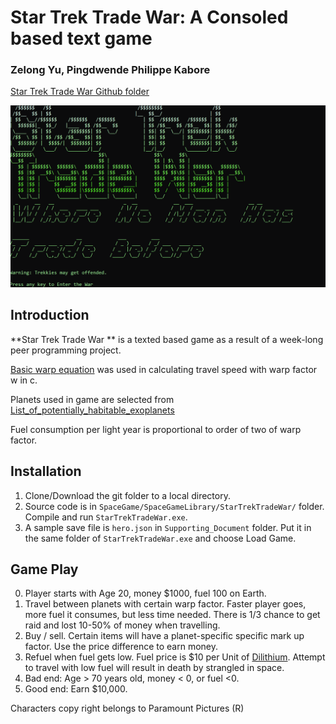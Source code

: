 Star Trek Trade War: A Consoled based text game
===============================================
### Zelong Yu,  Pingdwende Philippe Kabore 

[Star Trek Trade War Github folder](https://github.com/himoyu/SpaceGame/tree/master/SpaceGameLibrary/StarTrekTradeWar)

![Alt text](Supporting_Document/SampleUse.gif?raw=true "StarTrekTradeWar")


Introduction
------------
**Star Trek Trade War ** is a texted based game as a result of a week-long peer programming project. 

[Basic warp equation](https://www.calormen.com/star_trek/warpcalc/) was used in calculating travel speed with warp factor w in c.

Planets used in game are selected from [List_of_potentially_habitable_exoplanets](https://en.wikipedia.org/wiki/List_of_potentially_habitable_exoplanets)

Fuel consumption per light year is proportional to order of two of warp factor.

Installation
------------
1. Clone/Download the git folder to a local directory. 
2. Source code is in `SpaceGame/SpaceGameLibrary/StarTrekTradeWar/` folder. Compile and run `StarTrekTradeWar.exe`. 
3. A sample save file is `hero.json` in `Supporting_Document` folder. Put it in the same folder of `StarTrekTradeWar.exe` and choose Load Game. 

Game Play
------------
0. Player starts with Age 20, money $1000, fuel 100 on Earth.
1. Travel between planets with certain warp factor. Faster player goes, more fuel it consumes, but less time needed. There is 1/3 chance to get raid and lost 10-50% of money when travelling.
2. Buy / sell. Certain items will have a planet-specific specific mark up factor. Use the price difference to earn money.
3. Refuel when fuel gets low. Fuel price is $10 per Unit of [Dilithium](https://en.wikipedia.org/wiki/Dilithium_(Star_Trek)). Attempt to travel 
with low fuel will result in death by strangled in space.
4. Bad end: Age > 70 years old, money < 0, or fuel <0.
5. Good end: Earn $10,000.


Characters copy right belongs to Paramount Pictures (R)
